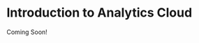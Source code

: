 # Introduction to Analytics Cloud

Coming Soon!

<!--

```{toctree}
:maxdepth: 2

add-users-and-manage-permissions-with-liferay-dxp/intro.md
add-users-and-manage-permissions-with-liferay-dxp/exercises-create-new-users.md
add-users-and-manage-permissions-with-liferay-dxp/exercises-create-an-organization-hierarchy.md
add-users-and-manage-permissions-with-liferay-dxp/exercises-create-user-groups.md
add-users-and-manage-permissions-with-liferay-dxp/exercises-customize-site-content-reviewer-role.md
add-users-and-manage-permissions-with-liferay-dxp/exercises-create-custom-site-role.md
add-users-and-manage-permissions-with-liferay-dxp/exercises-permissions-on-sites.md
```

* [Introduction](./add-users-and-manage-permissions-with-liferay-dxp/intro.md) 
* [Exercise 1: Create New Users](./add-users-and-manage-permissions-with-liferay-dxp/exercises-create-new-users.md) 
* [Exercise 2a: Create an Organization Hierarchy](./add-users-and-manage-permissions-with-liferay-dxp/exercises-create-an-organization-hierarchy.md) 
* [Exercise 2b: Create User Groups](./add-users-and-manage-permissions-with-liferay-dxp/exercises-create-user-groups.md) 
* [Exercise 3a: Customize Site Content Reviewer Role](./add-users-and-manage-permissions-with-liferay-dxp/exercises-customize-site-content-reviewer-role.md) 
* [Exercise 3b: Create Custom Site Role](./add-users-and-manage-permissions-with-liferay-dxp/exercises-create-custom-site-role.md) 
* [Exercise 4: Permissions on Sites](./add-users-and-manage-permissions-with-liferay-dxp/exercises-permissions-on-sites.md) 

-->